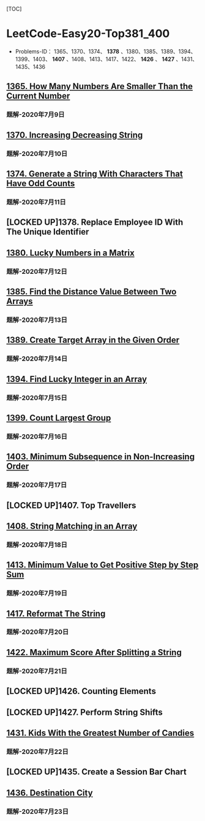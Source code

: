 [TOC]

# LeetCode-Easy20-Top381_400

-   Problems-ID： 1365、1370、1374、 **1378** 、1380、1385、1389、1394、1399、1403、 **1407** 、1408、1413、1417、1422、 **1426** 、 **1427** 、1431、1435、1436

## [1365. How Many Numbers Are Smaller Than the Current Number](https://leetcode.com/problems/how-many-numbers-are-smaller-than-the-current-number/)

### 题解-2020年7月9日

## [1370. Increasing Decreasing String](https://leetcode.com/problems/increasing-decreasing-string/)

### 题解-2020年7月10日

## [1374. Generate a String With Characters That Have Odd Counts](https://leetcode.com/problems/generate-a-string-with-characters-that-have-odd-counts/)

### 题解-2020年7月11日

## [LOCKED UP]1378.	Replace Employee ID With The Unique Identifier

## [1380. Lucky Numbers in a Matrix](https://leetcode.com/problems/lucky-numbers-in-a-matrix/)

### 题解-2020年7月12日

## [1385. Find the Distance Value Between Two Arrays](https://leetcode.com/problems/find-the-distance-value-between-two-arrays/)

### 题解-2020年7月13日

## [1389. Create Target Array in the Given Order](https://leetcode.com/problems/create-target-array-in-the-given-order/)

### 题解-2020年7月14日

## [1394. Find Lucky Integer in an Array](https://leetcode.com/problems/find-lucky-integer-in-an-array/)

### 题解-2020年7月15日

## [1399. Count Largest Group](https://leetcode.com/problems/count-largest-group/)

### 题解-2020年7月16日

## [1403. Minimum Subsequence in Non-Increasing Order](https://leetcode.com/problems/minimum-subsequence-in-non-increasing-order/)

### 题解-2020年7月17日

## [LOCKED UP]1407.	Top Travellers

## [1408. String Matching in an Array](https://leetcode.com/problems/string-matching-in-an-array/)

### 题解-2020年7月18日

## [1413. Minimum Value to Get Positive Step by Step Sum](https://leetcode.com/problems/minimum-value-to-get-positive-step-by-step-sum/)

### 题解-2020年7月19日

## [1417. Reformat The String](https://leetcode.com/problems/reformat-the-string/)

### 题解-2020年7月20日

## [1422. Maximum Score After Splitting a String](https://leetcode.com/problems/maximum-score-after-splitting-a-string/)

### 题解-2020年7月21日

## [LOCKED UP]1426.	Counting Elements

## [LOCKED UP]1427.	Perform String Shifts

## [1431. Kids With the Greatest Number of Candies](https://leetcode.com/problems/kids-with-the-greatest-number-of-candies/)

### 题解-2020年7月22日

## [LOCKED UP]1435.	Create a Session Bar Chart

## [1436. Destination City](https://leetcode.com/problems/destination-city/)

### 题解-2020年7月23日
